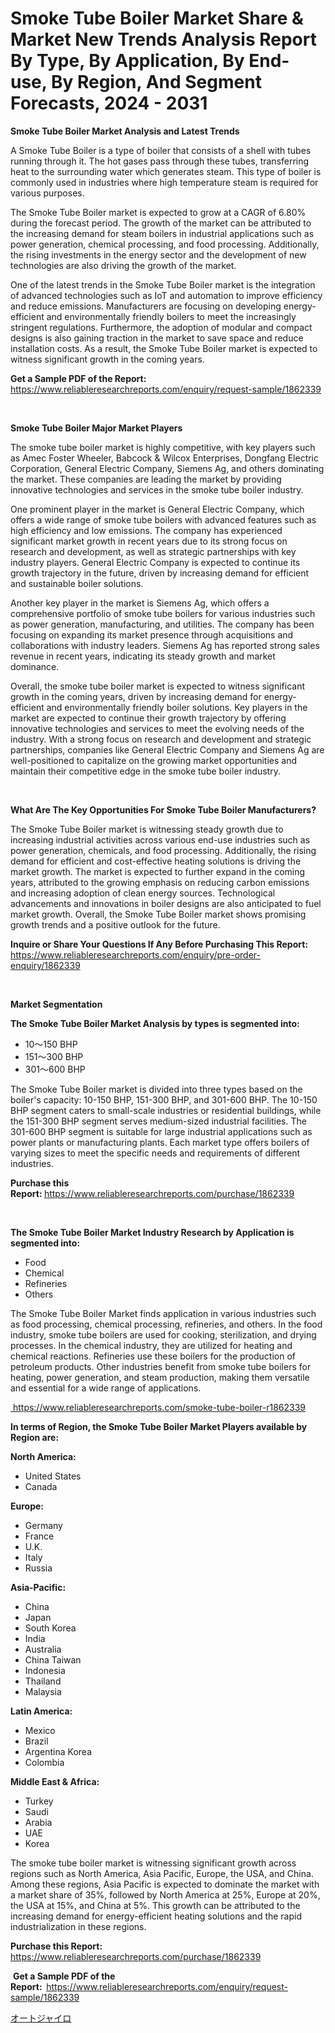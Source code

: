 <p><h1>Smoke Tube Boiler Market Share & Market New Trends Analysis Report By Type, By Application, By End-use, By Region, And Segment Forecasts, 2024 - 2031</h1></p><p><strong>Smoke Tube Boiler Market Analysis and Latest Trends</strong></p>
<p><p>A Smoke Tube Boiler is a type of boiler that consists of a shell with tubes running through it. The hot gases pass through these tubes, transferring heat to the surrounding water which generates steam. This type of boiler is commonly used in industries where high temperature steam is required for various purposes.</p><p>The Smoke Tube Boiler market is expected to grow at a CAGR of 6.80% during the forecast period. The growth of the market can be attributed to the increasing demand for steam boilers in industrial applications such as power generation, chemical processing, and food processing. Additionally, the rising investments in the energy sector and the development of new technologies are also driving the growth of the market.</p><p>One of the latest trends in the Smoke Tube Boiler market is the integration of advanced technologies such as IoT and automation to improve efficiency and reduce emissions. Manufacturers are focusing on developing energy-efficient and environmentally friendly boilers to meet the increasingly stringent regulations. Furthermore, the adoption of modular and compact designs is also gaining traction in the market to save space and reduce installation costs. As a result, the Smoke Tube Boiler market is expected to witness significant growth in the coming years.</p></p>
<p><strong>Get a Sample PDF of the Report:&nbsp;</strong> <a href="https://www.reliableresearchreports.com/enquiry/request-sample/1862339">https://www.reliableresearchreports.com/enquiry/request-sample/1862339</a></p>
<p>&nbsp;</p>
<p><strong>Smoke Tube Boiler Major Market Players</strong></p>
<p><p>The smoke tube boiler market is highly competitive, with key players such as Amec Foster Wheeler, Babcock & Wilcox Enterprises, Dongfang Electric Corporation, General Electric Company, Siemens Ag, and others dominating the market. These companies are leading the market by providing innovative technologies and services in the smoke tube boiler industry.</p><p>One prominent player in the market is General Electric Company, which offers a wide range of smoke tube boilers with advanced features such as high efficiency and low emissions. The company has experienced significant market growth in recent years due to its strong focus on research and development, as well as strategic partnerships with key industry players. General Electric Company is expected to continue its growth trajectory in the future, driven by increasing demand for efficient and sustainable boiler solutions.</p><p>Another key player in the market is Siemens Ag, which offers a comprehensive portfolio of smoke tube boilers for various industries such as power generation, manufacturing, and utilities. The company has been focusing on expanding its market presence through acquisitions and collaborations with industry leaders. Siemens Ag has reported strong sales revenue in recent years, indicating its steady growth and market dominance.</p><p>Overall, the smoke tube boiler market is expected to witness significant growth in the coming years, driven by increasing demand for energy-efficient and environmentally friendly boiler solutions. Key players in the market are expected to continue their growth trajectory by offering innovative technologies and services to meet the evolving needs of the industry. With a strong focus on research and development and strategic partnerships, companies like General Electric Company and Siemens Ag are well-positioned to capitalize on the growing market opportunities and maintain their competitive edge in the smoke tube boiler industry.</p></p>
<p>&nbsp;</p>
<p><strong>What Are The Key Opportunities For Smoke Tube Boiler Manufacturers?</strong></p>
<p><p>The Smoke Tube Boiler market is witnessing steady growth due to increasing industrial activities across various end-use industries such as power generation, chemicals, and food processing. Additionally, the rising demand for efficient and cost-effective heating solutions is driving the market growth. The market is expected to further expand in the coming years, attributed to the growing emphasis on reducing carbon emissions and increasing adoption of clean energy sources. Technological advancements and innovations in boiler designs are also anticipated to fuel market growth. Overall, the Smoke Tube Boiler market shows promising growth trends and a positive outlook for the future.</p></p>
<p><strong>Inquire or Share Your Questions If Any Before Purchasing This Report:</strong> <a href="https://www.reliableresearchreports.com/enquiry/pre-order-enquiry/1862339">https://www.reliableresearchreports.com/enquiry/pre-order-enquiry/1862339</a></p>
<p>&nbsp;</p>
<p><strong>Market Segmentation</strong></p>
<p><strong>The Smoke Tube Boiler Market Analysis by types is segmented into:</strong></p>
<p><ul><li>10～150 BHP</li><li>151～300 BHP</li><li>301～600 BHP</li></ul></p>
<p><p>The Smoke Tube Boiler market is divided into three types based on the boiler's capacity: 10-150 BHP, 151-300 BHP, and 301-600 BHP. The 10-150 BHP segment caters to small-scale industries or residential buildings, while the 151-300 BHP segment serves medium-sized industrial facilities. The 301-600 BHP segment is suitable for large industrial applications such as power plants or manufacturing plants. Each market type offers boilers of varying sizes to meet the specific needs and requirements of different industries.</p></p>
<p><strong>Purchase this Report:&nbsp;</strong><a href="https://www.reliableresearchreports.com/purchase/1862339">https://www.reliableresearchreports.com/purchase/1862339</a></p>
<p>&nbsp;</p>
<p><strong>The Smoke Tube Boiler Market Industry Research by Application is segmented into:</strong></p>
<p><ul><li>Food</li><li>Chemical</li><li>Refineries</li><li>Others</li></ul></p>
<p><p>The Smoke Tube Boiler Market finds application in various industries such as food processing, chemical processing, refineries, and others. In the food industry, smoke tube boilers are used for cooking, sterilization, and drying processes. In the chemical industry, they are utilized for heating and chemical reactions. Refineries use these boilers for the production of petroleum products. Other industries benefit from smoke tube boilers for heating, power generation, and steam production, making them versatile and essential for a wide range of applications.</p></p>
<p><a href="https://www.reliableresearchreports.com/smoke-tube-boiler-r1862339">&nbsp;https://www.reliableresearchreports.com/smoke-tube-boiler-r1862339</a></p>
<p><strong>In terms of Region, the Smoke Tube Boiler Market Players available by Region are:</strong></p>
<p>
    <p> <strong> North America: </strong>
        <ul>
            <li>United States</li>
            <li>Canada</li>
        </ul>
        </p> 
    <p> <strong> Europe: </strong>
        <ul>
            <li>Germany</li>
            <li>France</li>
            <li>U.K.</li>
            <li>Italy</li>
            <li>Russia</li>
        </ul>
        </p> 
    <p> <strong> Asia-Pacific: </strong>
        <ul>
            <li>China</li>
            <li>Japan</li>
            <li>South Korea</li>
            <li>India</li>
            <li>Australia</li>
            <li>China Taiwan</li>
            <li>Indonesia</li>
            <li>Thailand</li>
            <li>Malaysia</li>
        </ul>
        </p> 
    <p> <strong> Latin America: </strong>
        <ul>
            <li>Mexico</li>
            <li>Brazil</li>
            <li>Argentina Korea</li>
            <li>Colombia</li>
        </ul>
        </p> 
    <p> <strong> Middle East & Africa: </strong>
        <ul>
            <li>Turkey</li>
            <li>Saudi</li>
            <li>Arabia</li>
            <li>UAE</li>
            <li>Korea</li>
        </ul>
    </p>
    </p>
<p><p>The smoke tube boiler market is witnessing significant growth across regions such as North America, Asia Pacific, Europe, the USA, and China. Among these regions, Asia Pacific is expected to dominate the market with a market share of 35%, followed by North America at 25%, Europe at 20%, the USA at 15%, and China at 5%. This growth can be attributed to the increasing demand for energy-efficient heating solutions and the rapid industrialization in these regions.</p></p>
<p><strong>Purchase this Report: </strong><a href="https://www.reliableresearchreports.com/purchase/1862339">https://www.reliableresearchreports.com/purchase/1862339</a></p>
<p>&nbsp;<strong>Get a Sample PDF of the Report:&nbsp;&nbsp;</strong><a href="https://www.reliableresearchreports.com/enquiry/request-sample/1862339">https://www.reliableresearchreports.com/enquiry/request-sample/1862339</a></p>
<p><strong></strong></p>
<p><p><a href="https://github.com/SantosDicki04/Market-Research-Report-List-1/blob/main/827941821649.md">オートジャイロ</a></p></p>